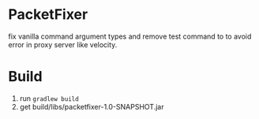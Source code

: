# PacketFixer

fix vanilla command argument types and remove test command to to avoid error in proxy server like velocity.

# Build

1. run `gradlew build`
2. get build/libs/packetfixer-1.0-SNAPSHOT.jar